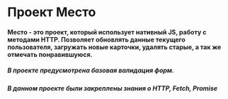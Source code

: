 # Проект Место
#### Место - это проект, который использует нативный JS, работу с методами HTTP. Позволяет обновлять данные текущего пользователя, загружать новые карточки, удалять старые, а так же отмечать понравившуюся.

##### В проекте предусмотрена базовая валидация форм. 

##### В данном проекте были закреплены знания о HTTP, Fetch, Promise


